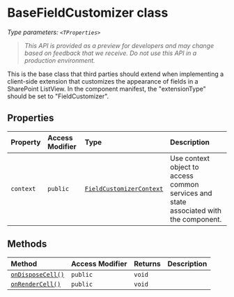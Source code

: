 # BaseFieldCustomizer <TProperties> class



_Type parameters: `<TProperties>`_

> _This API is provided as a preview for developers and may change based on feedback that we receive.  Do not use this API in a production environment._

This is the base class that third parties should extend when implementing a client-side extension that customizes the appearance of fields in a SharePoint ListView. In the component manifest, the "extensionType" should be set to "FieldCustomizer".



## Properties

| Property	   | Access Modifier | Type	| Description|
|:-------------|:----|:-------|:-----------|
|`context`     | `public` | [`FieldCustomizerContext`](../../sp-listview-extensibility/class/fieldcustomizercontext.md) | Use context object to access common services and state associated with the component. |




## Methods

| Method	   | Access Modifier | Returns	| Description|
|:-------------|:----|:-------|:-----------|
|[`onDisposeCell()`](ondisposecell-basefieldcustomizer.md)     | `public` | `void` |  |
|[`onRenderCell()`](onrendercell-basefieldcustomizer.md)     | `public` | `void` |  |





